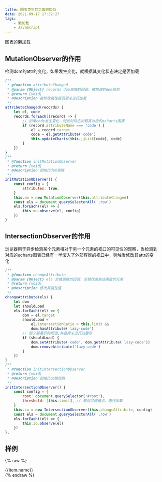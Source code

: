 ```yaml
---
title: 图表类型的页面懒加载
date: 2021-09-17 17:32:27
tags:
    - 懒加载
    - JavaScript
---
```


图表的懒加载
<!-- more -->

## MutationObserver的作用

检测dom的attr的变化，如果发生变化，就根据其变化状态决定是否加载

```js
/**
 * @function attributeChanged
 * @param {Object} records dom观察的回调，被修改的dom信息
 * @return {void}
 * @description 被修改属性后调用来进行加载
 */
attributeChanged(records) {
    let el, code
    records.forEach((record) => {
        // 如果code发生变化，则此时动态加载其对应的echarts图表
        if (record.attributeName === 'code') {
            el = record.target
            code = el.getAttribute('code')
            this.updateCharts(this.jjList[code], code)
        }
    })
}
/**
 * @function initMutationObserver
 * @return {void}
 * @description 初始化dom观察
 */
initMutationObserver() {
    const config = {
        attributes: true,
    }
    this.mo = new MutationObserver(this.attributeChanged)
    const els = document.querySelectorAll('.row')
    els.forEach((el) => {
        this.mo.observe(el, config)
    })
}
```

## IntersectionObserver的作用

浏览器用于异步检测某个元素相对于另一个元素的视口的可见性的观察，当检测到对应的echarts图表已经有一半滚入了外部容器的视口中，则触发修改其attr的变化

```js
/**
 * @function changeAttribute
 * @param {Object} els 交错观察的回调，交错状态到达阈值的元素
 * @return {void}
 * @description 修改其属性值
 */
changeAttribute(els) {
    let dom
    let shouldLoad
    els.forEach((el) => {
        dom = el.target
        shouldLoad =
            el.intersectionRatio > this.limit &&
            dom.hasAttribute('lazy-code')
        // 到了要展示的阈值,并且尚未进行过展示
        if (shouldLoad) {
            dom.setAttribute('code', dom.getAttribute('lazy-code'))
            dom.removeAttribute('lazy-code')
        }
    })
}
/**
 * @function initIntersectionObserver
 * @return {void}
 * @description 初始化交错观察
 */
initIntersectionObserver() {
    const config = {
        root: document.querySelector('#root'),
        threshold: [this.limit], // 若划过阈值点，再行加载
    }
    this.io = new IntersectionObserver(this.changeAttribute, config)
    const els = document.querySelectorAll('.row')
    els.forEach((el) => {
        this.io.observe(el)
    })
},
```

## 样例

{% raw %}
<link rel="stylesheet" href="https://cdn.jsdelivr.net/gh/assd12138/cdnJS/lazyLoad/st.css">
<div id="app" v-cloak>
  <div class="wrap">
    <div v-for="(item,key) in jjList" :key="key" :lazy-code="key" class="row">
      <div class="title">{{item.name}}</div>
      <div class="card-dwjz card"></div>
      <div class="card-ljsyl card"></div>
    </div>
  </div>
</div>
<script src="https://cdn.jsdelivr.net/npm/vue@2.6.14/dist/vue.min.js"></script>
<script src="https://cdn.jsdelivr.net/npm/echarts@5.2.0/dist/echarts.min.js"></script>
<script src="https://cdn.jsdelivr.net/gh/assd12138/cdnJS/lazyLoad/options.js"></script>
<script src="https://cdn.jsdelivr.net/gh/assd12138/cdnJS/lazyLoad/lazy.js"></script>
{% endraw %}